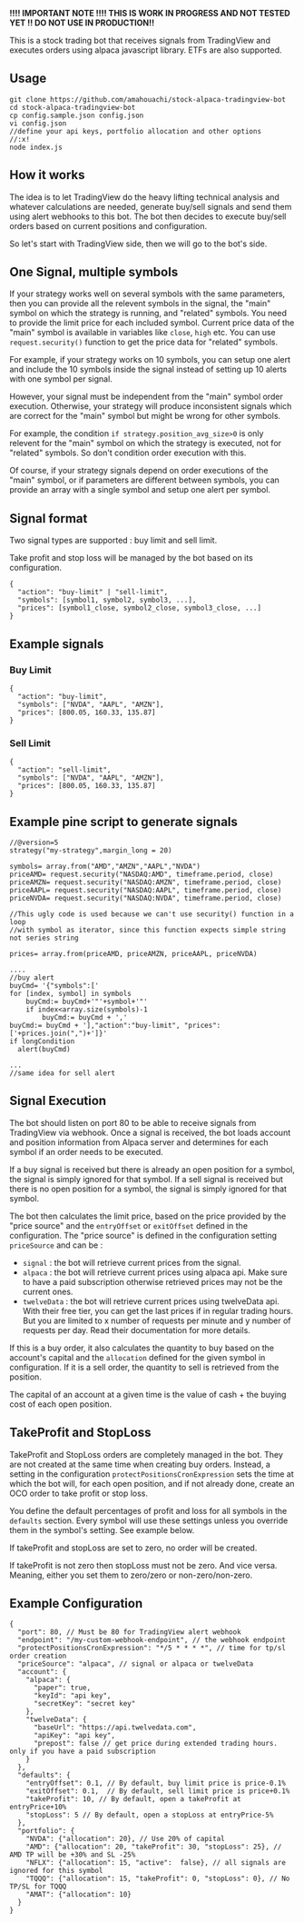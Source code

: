 **!!!! IMPORTANT NOTE !!!! THIS IS WORK IN PROGRESS AND NOT TESTED YET !! DO NOT USE IN PRODUCTION!!**

This is a stock trading bot that receives signals from TradingView and executes
orders using alpaca javascript library. ETFs are also supported.

## Usage

```
git clone https://github.com/amahouachi/stock-alpaca-tradingview-bot
cd stock-alpaca-tradingview-bot
cp config.sample.json config.json
vi config.json
//define your api keys, portfolio allocation and other options
//:x!
node index.js
```

## How it works

The idea is to let TradingView do the heavy lifting technical analysis and
whatever calculations are needed, generate buy/sell signals and send them using alert
webhooks to this bot. The bot then decides to execute buy/sell orders based
on current positions and configuration.

So let's start with TradingView side, then we will go to the bot's side.

## One Signal, multiple symbols

If your strategy works well on several symbols with the same parameters, 
then you can provide all the relevent symbols in the signal, the "main" symbol
on which the strategy is running, and "related" symbols.
You need to provide the limit price for each included symbol. 
Current price data of the "main" symbol is available in variables like
`close`, `high` etc.
You can use `request.security()` function to get the price data for "related" symbols.

For example, if your strategy works on 10 symbols, you can setup one alert
and include the 10 symbols inside the signal instead of setting up 10 alerts
with one symbol per signal.

However, your signal must be independent from the "main" symbol order execution.
Otherwise, your strategy will produce inconsistent signals which are correct
for the "main" symbol but might be wrong for other symbols.

For example, the condition `if strategy.position_avg_size>0` is only relevent
for the "main" symbol on which the strategy is executed, not for "related" symbols. 
So don't condition order execution with this.

Of course, if your strategy signals depend on order executions of the "main"
symbol, or if parameters are different between symbols, you can provide
an array with a single symbol and setup one alert per symbol.

## Signal format

Two signal types are supported : buy limit and sell limit.

Take profit and stop loss will be managed by the bot based on its configuration.

```
{
  "action": "buy-limit" | "sell-limit",
  "symbols": [symbol1, symbol2, symbol3, ...],
  "prices": [symbol1_close, symbol2_close, symbol3_close, ...]
}
```

## Example signals
### Buy Limit
```
{
  "action": "buy-limit",
  "symbols": ["NVDA", "AAPL", "AMZN"],
  "prices": [800.05, 160.33, 135.87]
}
```

### Sell Limit
```
{
  "action": "sell-limit",
  "symbols": ["NVDA", "AAPL", "AMZN"],
  "prices": [800.05, 160.33, 135.87]
}
```

## Example pine script to generate signals
```
//@version=5
strategy("my-strategy",margin_long = 20)

symbols= array.from("AMD","AMZN","AAPL","NVDA")
priceAMD= request.security("NASDAQ:AMD", timeframe.period, close)
priceAMZN= request.security("NASDAQ:AMZN", timeframe.period, close)
priceAAPL= request.security("NASDAQ:AAPL", timeframe.period, close)
priceNVDA= request.security("NASDAQ:NVDA", timeframe.period, close)

//This ugly code is used because we can't use security() function in a loop
//with symbol as iterator, since this function expects simple string not series string

prices= array.from(priceAMD, priceAMZN, priceAAPL, priceNVDA)

....
//buy alert
buyCmd= '{"symbols":['
for [index, symbol] in symbols
    buyCmd:= buyCmd+'"'+symbol+'"'
    if index<array.size(symbols)-1
        buyCmd:= buyCmd + ','
buyCmd:= buyCmd + '],"action":"buy-limit", "prices": ['+prices.join(",")+']}'
if longCondition
  alert(buyCmd)

...
//same idea for sell alert

```

## Signal Execution

The bot should listen on port 80 to be able to receive signals from TradingView
via webhook. Once a signal is received, the bot loads account and position information
from Alpaca server and determines for each symbol if an order needs to be executed.

If a buy signal is received but there is already an open position for a symbol,
the signal is simply ignored for that symbol.
If a sell signal is received but there is no open position for a symbol, the signal
is simply ignored for that symbol.

The bot then calculates the limit price, based on the price provided 
by the "price source"
and the `entryOffset` or `exitOffset` defined in the configuration.
The "price source" is defined in the configuration setting `priceSource` and
can be :
* `signal` : the bot will retrieve current prices from the signal.
* `alpaca` : the bot will retrieve current prices using alpaca api. Make
sure to have a paid subscription otherwise retrieved prices may not be the
current ones.
* `twelveData` : the bot will retrieve current prices using twelveData api. With their free tier,
you can get the last prices if in regular trading hours. But you are limited to
x number of requests per minute and y number of requests per day. Read their documentation
for more details.


If this is a buy order, it also calculates the quantity to buy based on the
account's capital and the `allocation` defined for the given symbol in configuration.
If it is a sell order, the quantity to sell is retrieved from the position.

The capital of an account at a given time is the value of cash + the buying cost
of each open position.

## TakeProfit and StopLoss

TakeProfit and StopLoss orders are completely managed in the bot. They are not
created at the same time when creating buy orders. Instead, a setting in the
configuration `protectPositionsCronExpression` sets the time at which the bot
will, for each open position, and if not already done, create an OCO order to
take profit or stop loss.

You define the default percentages of profit and loss for all symbols 
in the `defaults` section. Every symbol will use these settings unless
you override them in the symbol's setting. See example below.

If takeProfit and stopLoss are set to zero, no order will be created.

If takeProfit is not zero then stopLoss must not be zero. And vice versa.
Meaning, either you set them to zero/zero or non-zero/non-zero.

## Example Configuration

```
{
  "port": 80, // Must be 80 for TradingView alert webhook
  "endpoint": "/my-custom-webhook-endpoint", // the webhook endpoint
  "protectPositionsCronExpression": "*/5 * * * *", // time for tp/sl order creation
  "priceSource": "alpaca", // signal or alpaca or twelveData
  "account": {
    "alpaca": {
      "paper": true,
      "keyId": "api key",
      "secretKey": "secret key"
    },
    "twelveData": {
      "baseUrl": "https://api.twelvedata.com",
      "apiKey": "api key",
      "prepost": false // get price during extended trading hours. only if you have a paid subscription
    }
  },
  "defaults": {
    "entryOffset": 0.1, // By default, buy limit price is price-0.1%
    "exitOffset": 0.1,  // By default, sell limit price is price+0.1%
    "takeProfit": 10, // By default, open a takeProfit at entryPrice+10%
    "stopLoss": 5 // By default, open a stopLoss at entryPrice-5%
  },
  "portfolio": {
    "NVDA": {"allocation": 20}, // Use 20% of capital
    "AMD": {"allocation": 20, "takeProfit": 30, "stopLoss": 25}, // AMD TP will be +30% and SL -25%
    "NFLX": {"allocation": 15, "active":  false}, // all signals are ignored for this symbol
    "TQQQ": {"allocation": 15, "takeProfit": 0, "stopLoss": 0}, // No TP/SL for TQQQ
    "AMAT": {"allocation": 10}
  }
}

```

